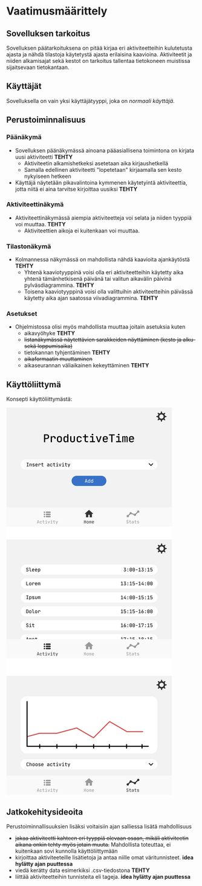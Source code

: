 # Vaatimusmäärittely

## Sovelluksen tarkoitus

Sovelluksen päätarkoituksena on pitää kirjaa eri aktiviteetteihin kulutetusta ajasta ja nähdä tilastoja käytetystä ajasta erilaisina kaavioina. Aktiviteetit ja niiden alkamisajat sekä kestot on tarkoitus tallentaa tietokoneen muistissa sijaitsevaan tietokantaan.

## Käyttäjät

Sovelluksella on vain yksi käyttäjätyyppi, joka on *normaali käyttäjä*.

## Perustoiminnalisuus

### Päänäkymä

- Sovelluksen päänäkymässä ainoana pääasiallisena toimintona on kirjata uusi aktiviteetti **TEHTY**
    - Aktiviteetin alkamishetkeksi asetetaan aika kirjaushetkellä
    - Samalla edellinen aktiviteetti "lopetetaan" kirjaamalla sen kesto nykyiseen hetkeen
- Käyttäjä näytetään pikavalintoina kymmenen käytetyintä aktiviteettia, jotta niitä ei aina tarvitse kirjoittaa uusiksi **TEHTY**

### Aktiviteettinäkymä

- Aktiviteettinäkymässä aiempia aktiviteetteja voi selata ja niiden tyyppiä voi muuttaa. **TEHTY**
    - Aktiviteettien aikoja ei kuitenkaan voi muuttaa.
  
### Tilastonäkymä

- Kolmannessa näkymässä on mahdollista nähdä kaavioita ajankäytöstä **TEHTY**
    - Yhtenä kaaviotyyppinä voisi olla eri aktiviteetteihin käytetty aika yhtenä tämänhetkisenä päivänä tai valitun aikavälin päivinä pylväsdiagrammina. **TEHTY**
    - Toisena kaaviotyyppinä voisi olla valittuihin aktiviteetteihin päivässä käytetty aika ajan saatossa viivadiagrammina. **TEHTY**
    
### Asetukset

- Ohjelmistossa olisi myös mahdollista muuttaa joitain asetuksia kuten
    - aikavyöhyke **TEHTY**
    - ~~listanäkymässä näytettävien sarakkeiden näyttäminen (kesto ja alku- sekä loppumisaika)~~ 
    - tietokannan tyhjentäminen **TEHTY**
    - ~~aikaformaatin muuttaminen~~
    - aikaseurannan väliaikainen kekeyttäminen **TEHTY**
    
## Käyttöliittymä

Konsepti käyttöliittymästä:

![Konsepti](/Images/prodtime.png)
  
## Jatkokehitysideoita

Perustoiminnallisuuksien lisäksi voitaisiin ajan salliessa lisätä mahdollisuus

- ~~jakaa aktiviteetti kahteen eri tyyppiä olevaan  osaan, mikäli aktiviteetin aikana onkin tehty myös jotain muuta.~~ Mahdollista toteuttaa, ei kuitenkaan sovi kunnolla käyttöliittymään 
- kirjoittaa aktiviteeteille lisätietoja ja antaa niille omat väritunnisteet. **idea hylätty ajan puuttessa**
- viedä kerätty data esimerkiksi .csv-tiedostona **TEHTY**
- liittää aktiviteetteihin tunnisteita eli tageja. **idea hylätty ajan puuttessa**
